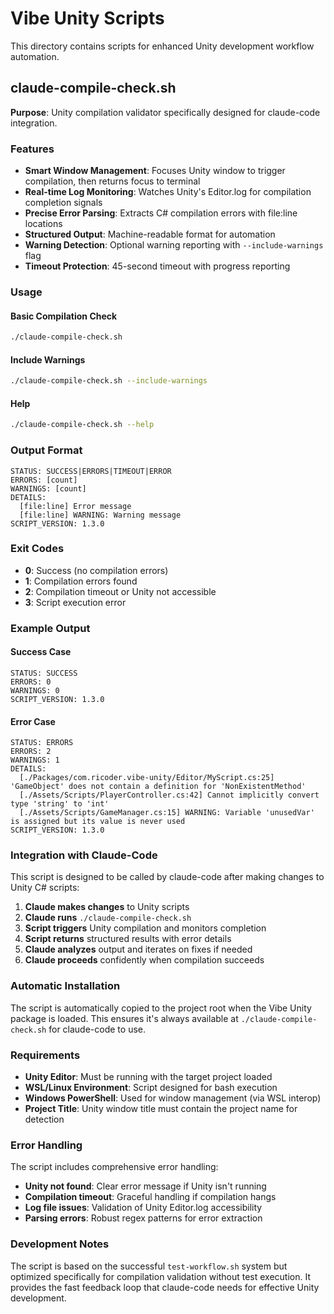 # Vibe Unity Scripts

This directory contains scripts for enhanced Unity development workflow automation.

## claude-compile-check.sh

**Purpose**: Unity compilation validator specifically designed for claude-code integration.

### Features
- **Smart Window Management**: Focuses Unity window to trigger compilation, then returns focus to terminal
- **Real-time Log Monitoring**: Watches Unity's Editor.log for compilation completion signals
- **Precise Error Parsing**: Extracts C# compilation errors with file:line locations
- **Structured Output**: Machine-readable format for automation
- **Warning Detection**: Optional warning reporting with `--include-warnings` flag
- **Timeout Protection**: 45-second timeout with progress reporting

### Usage

#### Basic Compilation Check
```bash
./claude-compile-check.sh
```

#### Include Warnings
```bash
./claude-compile-check.sh --include-warnings
```

#### Help
```bash
./claude-compile-check.sh --help
```

### Output Format
```
STATUS: SUCCESS|ERRORS|TIMEOUT|ERROR
ERRORS: [count]
WARNINGS: [count]
DETAILS:
  [file:line] Error message
  [file:line] WARNING: Warning message
SCRIPT_VERSION: 1.3.0
```

### Exit Codes
- **0**: Success (no compilation errors)
- **1**: Compilation errors found
- **2**: Compilation timeout or Unity not accessible  
- **3**: Script execution error

### Example Output

#### Success Case
```
STATUS: SUCCESS
ERRORS: 0
WARNINGS: 0
SCRIPT_VERSION: 1.3.0
```

#### Error Case
```
STATUS: ERRORS
ERRORS: 2
WARNINGS: 1
DETAILS:
  [./Packages/com.ricoder.vibe-unity/Editor/MyScript.cs:25] 'GameObject' does not contain a definition for 'NonExistentMethod'
  [./Assets/Scripts/PlayerController.cs:42] Cannot implicitly convert type 'string' to 'int'
  [./Assets/Scripts/GameManager.cs:15] WARNING: Variable 'unusedVar' is assigned but its value is never used
SCRIPT_VERSION: 1.3.0
```

### Integration with Claude-Code

This script is designed to be called by claude-code after making changes to Unity C# scripts:

1. **Claude makes changes** to Unity scripts
2. **Claude runs** `./claude-compile-check.sh`
3. **Script triggers** Unity compilation and monitors completion
4. **Script returns** structured results with error details
5. **Claude analyzes** output and iterates on fixes if needed
6. **Claude proceeds** confidently when compilation succeeds

### Automatic Installation

The script is automatically copied to the project root when the Vibe Unity package is loaded. This ensures it's always available at `./claude-compile-check.sh` for claude-code to use.

### Requirements

- **Unity Editor**: Must be running with the target project loaded
- **WSL/Linux Environment**: Script designed for bash execution
- **Windows PowerShell**: Used for window management (via WSL interop)
- **Project Title**: Unity window title must contain the project name for detection

### Error Handling

The script includes comprehensive error handling:
- **Unity not found**: Clear error message if Unity isn't running
- **Compilation timeout**: Graceful handling if compilation hangs
- **Log file issues**: Validation of Unity Editor.log accessibility
- **Parsing errors**: Robust regex patterns for error extraction

### Development Notes

The script is based on the successful `test-workflow.sh` system but optimized specifically for compilation validation without test execution. It provides the fast feedback loop that claude-code needs for effective Unity development.